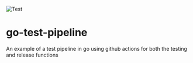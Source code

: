 ![Test](https://github.com/keefbaker/go-test-pipeline/workflows/Test/badge.svg)

# go-test-pipeline
An example of a test pipeline in go using github actions for both the testing and release functions

